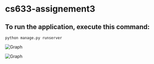 # cs633-assignement3

## To run the application, execute this command:
```python manage.py runserver```

![Graph](https://github.com/sakufuyu/cs633-assignement3/blob/main/pics/chatbot.png?raw=true)

![Graph](https://github.com/sakufuyu/cs633-assignement3/blob/main/pics/chatbot2.png?raw=true)
